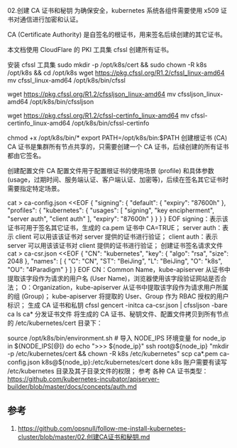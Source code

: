 
02.创建 CA 证书和秘钥
为确保安全，kubernetes 系统各组件需要使用 x509 证书对通信进行加密和认证。

CA (Certificate Authority) 是自签名的根证书，用来签名后续创建的其它证书。

本文档使用 CloudFlare 的 PKI 工具集 cfssl 创建所有证书。

安装 cfssl 工具集
sudo mkdir -p /opt/k8s/cert && sudo chown -R k8s /opt/k8s && cd /opt/k8s
wget https://pkg.cfssl.org/R1.2/cfssl_linux-amd64
mv cfssl_linux-amd64 /opt/k8s/bin/cfssl

wget https://pkg.cfssl.org/R1.2/cfssljson_linux-amd64
mv cfssljson_linux-amd64 /opt/k8s/bin/cfssljson

wget https://pkg.cfssl.org/R1.2/cfssl-certinfo_linux-amd64
mv cfssl-certinfo_linux-amd64 /opt/k8s/bin/cfssl-certinfo

chmod +x /opt/k8s/bin/*
export PATH=/opt/k8s/bin:$PATH
创建根证书 (CA)
CA 证书是集群所有节点共享的，只需要创建一个 CA 证书，后续创建的所有证书都由它签名。

创建配置文件
CA 配置文件用于配置根证书的使用场景 (profile) 和具体参数 (usage，过期时间、服务端认证、客户端认证、加密等)，后续在签名其它证书时需要指定特定场景。

cat > ca-config.json <<EOF
{
  "signing": {
    "default": {
      "expiry": "87600h"
    },
    "profiles": {
      "kubernetes": {
        "usages": [
            "signing",
            "key encipherment",
            "server auth",
            "client auth"
        ],
        "expiry": "87600h"
      }
    }
  }
}
EOF
signing：表示该证书可用于签名其它证书，生成的 ca.pem 证书中 CA=TRUE；
server auth：表示 client 可以用该该证书对 server 提供的证书进行验证；
client auth：表示 server 可以用该该证书对 client 提供的证书进行验证；
创建证书签名请求文件
cat > ca-csr.json <<EOF
{
  "CN": "kubernetes",
  "key": {
    "algo": "rsa",
    "size": 2048
  },
  "names": [
    {
      "C": "CN",
      "ST": "BeiJing",
      "L": "BeiJing",
      "O": "k8s",
      "OU": "4Paradigm"
    }
  ]
}
EOF
CN：Common Name，kube-apiserver 从证书中提取该字段作为请求的用户名 (User Name)，浏览器使用该字段验证网站是否合法；
O：Organization，kube-apiserver 从证书中提取该字段作为请求用户所属的组 (Group)；
kube-apiserver 将提取的 User、Group 作为 RBAC 授权的用户标识；
生成 CA 证书和私钥
cfssl gencert -initca ca-csr.json | cfssljson -bare ca
ls ca*
分发证书文件
将生成的 CA 证书、秘钥文件、配置文件拷贝到所有节点的 /etc/kubernetes/cert 目录下：

source /opt/k8s/bin/environment.sh # 导入 NODE_IPS 环境变量
for node_ip in ${NODE_IPS[@]}
  do
    echo ">>> ${node_ip}"
    ssh root@${node_ip} "mkdir -p /etc/kubernetes/cert && chown -R k8s /etc/kubernetes"
    scp ca*.pem ca-config.json k8s@${node_ip}:/etc/kubernetes/cert
  done
k8s 账户需要有读写 /etc/kubernetes 目录及其子目录文件的权限；
参考
各种 CA 证书类型：https://github.com/kubernetes-incubator/apiserver-builder/blob/master/docs/concepts/auth.md

## 参考

1. https://github.com/opsnull/follow-me-install-kubernetes-cluster/blob/master/02.创建CA证书和秘钥.md